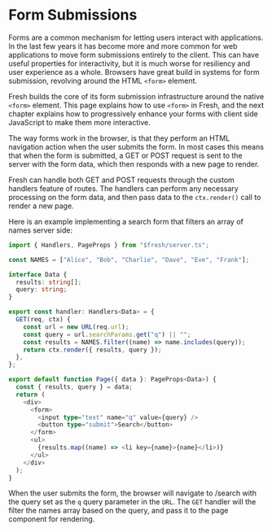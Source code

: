 # Form Submissions

Forms are a common mechanism for letting users interact with
applications. In the last few years it has become more and more common for web applications to move form submissions entirely to the client. This can have useful properties for interactivity, but it is much worse for resiliency and user experience as a whole. Browsers have great build in systems for form submission, revolving around the HTML `<form>` element.

Fresh builds the core of its form submission infrastructure around the native `<form>` element. This page explains how to use `<form>` in Fresh, and the next chapter explains how to progressively enhance your forms with client side JavaScript to make them more interactive.

The way forms work in the browser, is that they perform an HTML navigation action when the user submits the form. In most cases this means that when the form is submitted, a GET or POST request is sent to the server with the form data, which then responds with a new page to render.

Fresh can handle both GET and POST requests through the custom handlers feature of routes. The handlers can perform any necessary processing on the form data, and then pass data to the `ctx.render()` call to render a new page.

Here is an example implementing a search form that filters an array of names server side:

```typescript
import { Handlers, PageProps } from "$fresh/server.ts";

const NAMES = ["Alice", "Bob", "Charlie", "Dave", "Eve", "Frank"];

interface Data {
  results: string[];
  query: string;
}

export const handler: Handlers<Data> = {
  GET(req, ctx) {
    const url = new URL(req.url);
    const query = url.searchParams.get("q") || "";
    const results = NAMES.filter((name) => name.includes(query));
    return ctx.render({ results, query });
  },
};

export default function Page({ data }: PageProps<Data>) {
  const { results, query } = data;
  return (
    <div>
      <form>
        <input type="text" name="q" value={query} />
        <button type="submit">Search</button>
      </form>
      <ul>
        {results.map((name) => <li key={name}>{name}</li>)}
      </ul>
    </div>
  );
}
```

When the user submits the form, the browser will navigate to /search with the query set as the `q` query parameter in the `URL`. The `GET` handler will the filter the names array based on the query, and pass it to the page component for rendering.
